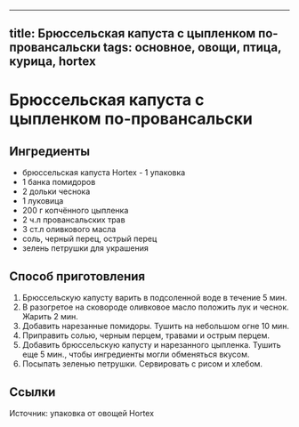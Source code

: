 ----
title: Брюссельская капуста с цыпленком по-провансальски
tags: основное, овощи, птица, курица, hortex
----

# Брюссельская капуста с цыпленком по-провансальски

## Ингредиенты
- брюссельская капуста Hortex - 1 упаковка
- 1 банка помидоров
- 2 дольки чеснока
- 1 луковица
- 200 г копчённого цыпленка
- 2 ч.л провансальских трав
- 3 ст.л оливкового масла
- соль, черный перец, острый перец
- зелень петрушки для украшения

## Способ приготовления
1. Брюссельскую капусту варить в подсоленной воде в течение 5 мин.
2. В разогретое на сковороде оливковое масло положить лук и чеснок. Жарить 2 мин.
3. Добавить нарезанные помидоры. Тушить на небольшом огне 10 мин.
4. Приправить солью, черным перцем, травами и острым перцем.
5. Добавить брюссельскую капусту и нарезанного цыпленка. Тушить еще 5 мин., чтобы ингредиенты могли обменяться вкусом.
6. Посыпать зеленью петрушки. Сервировать с рисом и хлебом.

## Ссылки
Источник: упаковка от овощей Hortex

